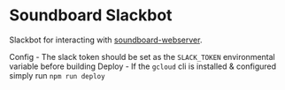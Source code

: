 # Soundboard Slackbot

Slackbot for interacting with [soundboard-webserver](https://github.com/beverts312/soundboard-webserver).


Config - The slack token should be set as the `SLACK_TOKEN` environmental variable before building
Deploy - If the `gcloud` cli is installed & configured simply run `npm run deploy`